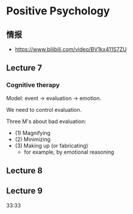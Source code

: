 # Positive Psychology

## 情报

- <https://www.bilibili.com/video/BV1kx411S7ZU>

## Lecture 7

### Cognitive therapy

Model: event -> evaluation -> emotion.

We need to control evaluation.

Three M's about bad evaluation:
- (1) Magnifying
- (2) Minimizing
- (3) Making up (or fabricating)
  - for example, by emotional reasoning

## Lecture 8

## Lecture 9

33:33
